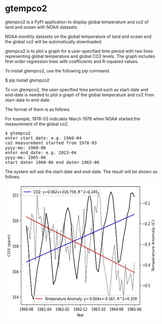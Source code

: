 # gtempco2

gtempco2 is a PyPI application to display global temperature and co2 of land and ocean with NOAA datasets.

NOAA monthly datasets on the global temperature of land and ocean and the global co2 will be automatically downloaded. 

gtempco2 is to plot a graph for a user-specified time period with two lines representing global temperature and global CO2 levels. The graph includes first-order regression lines with coefficients and R-squared values.

To install gtempco2, use the following pip command.

$ pip install gtempco2

To run gtempco2, the user-specified time period such as start-date and end-date is needed to plot a graph of the global temperature and co2 from start-date to end-date. 

The format of them is as follows.

For example, 1978-03 indicates March 1978 when NOAA started the measurement of the global co2.

<pre>
$ gtempco2
enter start_date: e.g. 1960-04
co2 measurement started from 1978-03
yyyy-mo: 1960-06
enter end_date: e.g. 2023-04
yyyy-mo: 1965-06
start_date= 1960-06 end_date= 1965-06
</pre>

The system will ask the start-date and end-date. The result will be shown as follows.

<img src='https://github.com/ytakefuji/gtempco2/blob/main/1960-06_1965-06.png' height=450 width=600>

